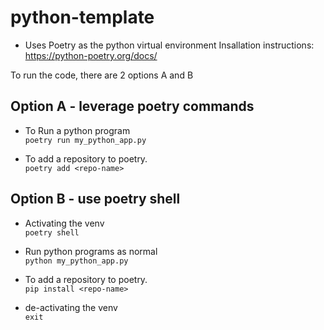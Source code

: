 python-template
===============

* Uses Poetry as the python virtual environment
Insallation instructions: https://python-poetry.org/docs/


To run the code, there are 2 options A and B

Option A - leverage poetry commands
------------
* To Run a python program  
  `poetry run my_python_app.py`
  
* To add a repository to poetry.  
  `poetry add <repo-name>`


Option B - use poetry shell
------------
* Activating the venv  
  `poetry shell`
  
* Run python programs as normal  
  `python my_python_app.py`
  
* To add a repository to poetry.  
  `pip install <repo-name>`
  
* de-activating the venv  
  `exit`  
    
